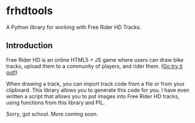# frhdtools
A Python library for working with Free Rider HD Tracks.

## Introduction
Free Rider HD is an online HTML5 + JS game where users can draw bike tracks, upload them to a community of players, and rider them. ([Go try it out!](https://www.freeriderhd.com "Free Rider HD"))

When drawing a track, you can import track code from a file or from your clipboard. This library allows you to generate this code for you. I have even written a script that allows you to put images into Free Rider HD tracks, using functions from this library and PIL.

Sorry, got school. More coming soon.

